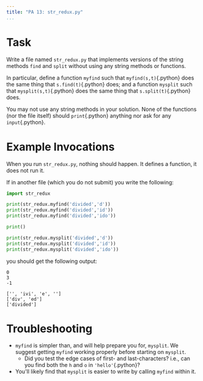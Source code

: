 ```yaml
---
title: "PA 13: str_redux.py"
...
```


# Task

Write a file named `str_redux.py` that implements versions of the string methods `find` and `split` without using any string methods or functions.

In particular, define a function `myfind` such that `myfind(s,t)`{.python} does the same thing that `s.find(t)`{.python} does;
and a function `mysplit` such that `mysplit(s,t)`{.python} does the same thing that `s.split(t)`{.python} does.

You may not use any string methods in your solution.
None of the functions (nor the file itself) should `print`{.python} anything nor ask for any `input`{.python}.

# Example Invocations

When you run `str_redux.py`, nothing should happen.
It defines a function, it does not run it.

If in another file (which you do not submit) you write the following:

````python
import str_redux

print(str_redux.myfind('divided','d'))
print(str_redux.myfind('divided','id'))
print(str_redux.myfind('divided','ido'))

print()

print(str_redux.mysplit('divided','d'))
print(str_redux.mysplit('divided','id'))
print(str_redux.mysplit('divided','ido'))
````

you should get the following output:

````
0
3
-1

['', 'ivi', 'e', '']
['div', 'ed']
['divided']
````

# Troubleshooting

- `myfind` is simpler than, and will help prepare you for, `mysplit`. We suggest getting `myfind` working properly before starting on `mysplit`.
    - Did you test the edge cases of first- and last-characters? i.e., can you find both the `h` and `o` in `'hello'`{.python}?
- You'll likely find that `mysplit` is easier to write by calling `myfind` within it.
